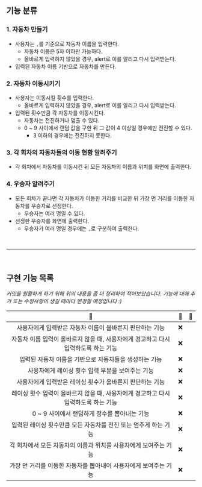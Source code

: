 ## 기능 분류

### 1. 자동차 만들기

- 사용자는 `,`를 기준으로 자동차 이름을 입력한다.
  - 자동차 이름은 5자 이하만 가능하다.
  - 올바르게 입력하지 않았을 경우, alert로 이를 알리고 다시 입력받는다.
- 입력된 자동차 이름 기반으로 자동차를 만든다.

### 2. 자동차 이동시키기

- 사용자는 이동시킬 횟수를 입력한다.
  - 올바르게 입력하지 않았을 경우, alert로 이를 알리고 다시 입력받는다.
- 입력된 횟수만큼 각 자동차를 이동시킨다.
  - 자동차는 전진하거나 멈출 수 있다.
  - 0 ~ 9 사이에서 랜덤 값을 구한 뒤 그 값이 4 이상일 경우에만 전진할 수 있다.
    - 3 이하의 경우에는 전진하지 못한다.

### 3. 각 회차의 자동차들의 이동 현황 알려주기

- 각 회차에서 자동차를 이동시킨 뒤 모든 자동차의 이름과 위치를 화면에 출력한다.

### 4. 우승자 알려주기

- 모든 회차가 끝나면 각 자동차가 이동한 거리를 비교한 뒤 가장 먼 거리를 이동한 자동차를 우승자로 선정한다.
  - 우승자는 여러 명일 수 있다.
- 선정한 우승자를 화면에 출력한다.
  - 우승자가 여러 명일 경우에는 `,`로 구분하여 출력한다.

<br>
<hr>
<br>

## 구현 기능 목록

*커밋을 원활하게 하기 위해 위의 내용을 좀 더 정리하여 적어보았습니다. 기능에 대해 추가 또는 수정사항이 생길 때마다 변경할 예정입니다 :)*

<!-- ✔️❌ -->

| 📃 | 🚩 | 📂 |
|:---:|:---:|:---:|
| 사용자에게 입력받은 자동차 이름이 올바른지 판단하는 기능 | ❌ |  |
| 자동차 이름 입력이 올바르지 않을 때, 사용자에게 경고하고 다시 입력하도록 하는 기능 | ❌ |  |
| 입력된 자동차 이름을 기반으로 자동차들을 생성하는 기능 | ❌ |  |
| 사용자에게 레이싱 횟수 입력 부분을 보여주는 기능 | ❌ |  |
| 사용자에게 입력받은 레이싱 횟수가 올바른지 판단하는 기능 | ❌ |  |
| 레이싱 횟수 입력이 올바르지 않을 때, 사용자에게 경고하고 다시 입력하도록 하는 기능 | ❌ |  |
| 0 ~ 9 사이에서 랜덤하게 정수를 뽑아내는 기능 | ❌ |  |
| 입력된 레이싱 횟수만큼 모든 자동차를 전진 또는 멈추게 하는 기능 | ❌ |  |
| 각 회차에서 모든 자동차의 이름과 위치를 사용자에게 보여주는 기능 | ❌ |  |
| 가장 먼 거리를 이동한 자동차를 뽑아내어 사용자에게 보여주는 기능 | ❌ |  |